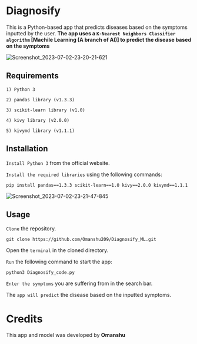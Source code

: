# Diagnosify 

This is a Python-based app that predicts diseases based on the symptoms inputted by the user. **The app uses a `K-Nearest Neighbors Classifier algorithm` [Machile Learning (A branch of AI)] to predict the disease based on the symptoms**

![Screenshot_2023-07-02-23-20-21-621](https://github.com/Omanshu209/Diagnosify_ML/assets/114089324/23180a29-56f5-443a-bc6b-5ca98b07f4a6)


## Requirements
```
1) Python 3

2) pandas library (v1.3.3)

3) scikit-learn library (v1.0)

4) kivy library (v2.0.0)

5) kivymd library (v1.1.1)
```
## Installation

`Install Python 3` from the official website.

`Install the required libraries` using the following commands:
```
pip install pandas==1.3.3 scikit-learn==1.0 kivy==2.0.0 kivymd==1.1.1
```

![Screenshot_2023-07-02-23-21-47-845](https://github.com/Omanshu209/Diagnosify_ML/assets/114089324/42ff8b52-0a17-465d-bf9e-baaa78994ada)

## Usage

`Clone` the repository.
```
git clone https://github.com/Omanshu209/Diagnosify_ML.git
```
Open the `terminal` in the cloned directory.

`Run` the following command to start the app:
```
python3 Diagnosify_code.py
```
`Enter the symptoms` you are suffering from in the search bar.

The `app will predict` the disease based on the inputted symptoms.

# Credits
This app and model was developed by **Omanshu**
